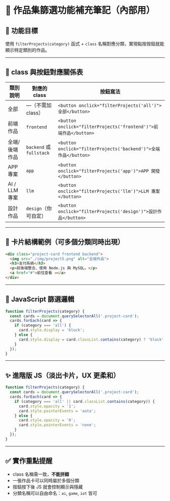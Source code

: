 
# 🔖 作品集篩選功能補充筆記（內部用）

## 🎯 功能目標
使用 `filterProjects(category)` 函式 + `class` 名稱對應分類，實現點按按鈕就能顯示特定類別的作品。

---

## 📌 class 與按鈕對應關係表

| 類別說明     | 對應的 class        | 按鈕寫法                                |
|--------------|----------------------|-----------------------------------------|
| 全部         | —（不需加 class）    | `<button onclick="filterProjects('all')">全部</button>` |
| 前端作品     | `frontend`           | `<button onclick="filterProjects('frontend')">前端作品</button>` |
| 全端/後端作品 | `backend` 或 `fullstack` | `<button onclick="filterProjects('backend')">全端作品</button>` |
| APP 專案     | `app`                | `<button onclick="filterProjects('app')">APP 開發</button>` |
| AI / LLM 專案 | `llm`                | `<button onclick="filterProjects('llm')">LLM 專案</button>` |
| 設計作品     | `design`（你可自定） | `<button onclick="filterProjects('design')">設計作品</button>` |

---

## 🧩 卡片結構範例（可多個分類同時出現）

```html
<div class="project-card frontend backend">
  <img src="./img/project5.png" alt="全端作品">
  <h3>支付系統</h3>
  <p>前後端整合、使用 Node.js 與 MySQL。</p>
  <a href="#">前往查看 →</a>
</div>
```

---

## 🧠 JavaScript 篩選邏輯

```js
function filterProjects(category) {
  const cards = document.querySelectorAll('.project-card');
  cards.forEach(card => {
    if (category === 'all') {
      card.style.display = 'block';
    } else {
      card.style.display = card.classList.contains(category) ? 'block' : 'none';
    }
  });
}
```

---

## ✨ 進階版 JS（淡出卡片，UX 更柔和）

```js
function filterProjects(category) {
  const cards = document.querySelectorAll('.project-card');
  cards.forEach(card => {
    if (category === 'all' || card.classList.contains(category)) {
      card.style.opacity = '1';
      card.style.pointerEvents = 'auto';
    } else {
      card.style.opacity = '0';
      card.style.pointerEvents = 'none';
    }
  });
}
```

---

## ✅ 實作重點提醒

- class 名稱需一致，**不能拼錯**
- 一張作品卡可以同時屬於多個分類
- 按鈕按下後 JS 就會控制顯示與隱藏
- 分類名稱可以自由命名：`ai`, `game`, `iot` 皆可
